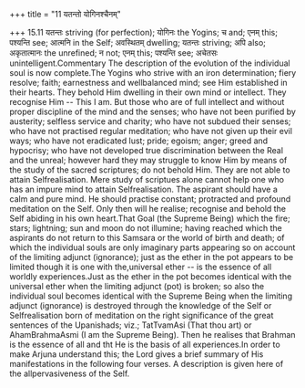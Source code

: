 +++
title = "11 यतन्तो योगिनश्चैनम्"

+++
15.11 यतन्तः striving (for perfection); योगिनः the Yogins; च and; एनम्
this; पश्यन्ति see; आत्मनि in the Self; अवस्थितम् dwelling; यतन्तः
striving; अपि also; अकृतात्मानः the unrefined; न not; एनम् this;
पश्यन्ति see; अचेतसः unintelligent.Commentary The description of the
evolution of the individual soul is now complete.The Yogins who strive
with an iron determination; fiery resolve; faith; earnestness and
wellbalanced mind; see Him established in their hearts. They behold Him
dwelling in their own mind or intellect. They recognise Him -- This I
am. But those who are of full intellect and without proper discipline of
the mind and the senses; who have not been purified by austerity;
selfless service and charity; who have not subdued their senses; who
have not practised regular meditation; who have not given up their evil
ways; who have not eradicated lust; pride; egoism; anger; greed and
hypocrisy; who have not developed true discrimination between the Real
and the unreal; however hard they may struggle to know Him by means of
the study of the sacred scriptures; do not behold Him. They are not able
to attain Selfrealisation. Mere study of scriptues alone cannot help one
who has an impure mind to attain Selfrealisation. The aspirant should
have a calm and pure mind. He should practise constant; protracted and
profound meditation on the Self. Only then will he realise; recognise
and behold the Self abiding in his own heart.That Goal (the Supreme
Being) which the fire; stars; lightning; sun and moon do not illumine;
having reached which the aspirants do not return to this Samsara or the
world of birth and death; of which the individual souls are only
imaginary parts appearing so on account of the limiting adjunct
(ignorance); just as the ether in the pot appears to be limited though
it is one with the,universal ether -- is the essence of all worldly
experiences.Just as the ether in the pot becomes identical with the
universal ether when the limiting adjunct (pot) is broken; so also the
individual soul becomes identical with the Supreme Being when the
limiting adjunct (ignorance) is destroyed through the knowledge of the
Self or Selfrealisation born of meditation on the right significance of
the great sentences of the Upanishads; viz.; TatTvamAsi (That thou art)
or AhamBrahmaAsmi (I am the Supreme Being). Then he realises that
Brahman is the essence of all and tht He is the basis of all
experiences.In order to make Arjuna understand this; the Lord gives a
brief summary of His manifestations in the following four verses. A
description is given here of the allpervasiveness of the Self.
